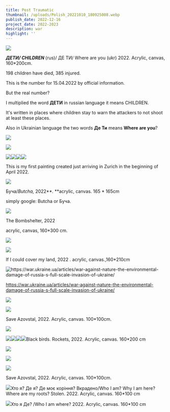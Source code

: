 ```yaml
---
title: Post Traumatic
thumbnail: /uploads/Polish_20221010_180925008.webp
publish_date: 2022-12-16
project_date: 2022-2023
description: war
highlight: ''
---
```

![](blob:https://elzara.studio/ad909120-8929-4e7c-af9b-129dff617cba)

**_ДЕТИ/ CHILDREN&#32;_**(rus)/ ДЕ ТИ/ Where are you (ukr) 2022. Acrylic, canvas, 160\*200cm.

198 children have died, 385 injured.

This is the number for 15.04.2022 by official information.

But the real number? 

I multiplied the word **ДЕТИ** in russian language it means CHILDREN.

It's written  in  places where children stay to warn the attackers to not shoot at least these places.

Also in Ukrainian language the two words **Де Ти** means **Where are you**?

![](blob:https://elzara.studio/c43e1669-3ec8-4d5b-a82a-5fdf28398421)

![](blob:https://elzara.studio/0189850d-8dcd-4a90-a97d-171246f68feb)

![](blob:https://elzara.studio/f926c3f4-7bf6-4789-8c13-3865e4572327)![](blob:https://elzara.studio/42dc7dbc-ae88-4beb-8579-219432b58a29)![](blob:https://elzara.studio/809e8ec9-5e73-434b-bf49-d67b46236dc7)![](/uploads/Polish_20220415_165605118.webp)

This is my first painting created just arriving in Zurich in the beginning of April 2022.

![](blob:https://elzara.studio/8ca52660-50c8-4269-a227-6d1a48750b11)

Буча/_Butcha,_ 2022**.&#32;**acrylic, canvas. 165 \* 165cm

simply google: Butcha or Буча.

![](blob:https://elzara.studio/f1b74e1e-74b3-488c-b438-5922fa209100)

The Bombshelter, 2022

acrylic, canvas, 160\*300 cm.

![](blob:https://elzara.studio/28fb4df8-59c6-4e8f-aff3-9769de4eaea6)

![](blob:https://elzara.studio/9cfa4a00-2c19-4a38-9bc4-9087d303ca73)

If I could cover my land, 2022 . acrylic, canvas.,160\*210cm

![](blob:https://elzara.studio/ebef9a9c-9ee9-4804-8c1d-69541ad1b5d3 "https://war.ukraine.ua/articles/war-against-nature-the-environmental-damage-of-russia-s-full-scale-invasion-of-ukraine/")

https://war.ukraine.ua/articles/war-against-nature-the-environmental-damage-of-russia-s-full-scale-invasion-of-ukraine/

![](blob:https://elzara.studio/bf13cd2c-32b5-4fe6-a2f6-1c45a1c486d5)

![](/uploads/Polish_20220921_145015922.webp)

Save Azovstal, 2022. Acrylic, canvas. 100\*100cm.

![](/uploads/Polish_20220921_141430489.webp)

![](/uploads/Polish_20220906_144208902.webp)![](/uploads/Polish_20220906_144635675.webp)![](/uploads/cant%20breathe%20me.webp)![](/uploads/Polish_20221010_180832963.webp)Black birds. Rockets, 2022. Acrylic, canvas. 160\*200 cm

![](/uploads/Polish_20221010_180925008.webp)

![](/uploads/black%20birds%20me.webp)

![](/uploads/Polish_20220517_065132075.webp)

Save Azovstal, 2022. Acrylic, canvas. 100\*100cm.

![](/uploads/Polish_20221205_123532967.webp)Хто я? Де я? Де моє коріння? Вкрадено/Who I am? Why I am here? Where are my roots? Stolen. 2022. Acrylic, canvas. 160\*100 cm

![](/uploads/Polish_20221207_161302802.webp)Хто я Де? /Who I am where?  2022. Acrylic, canvas. 160\*100 cm
